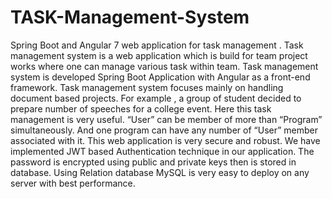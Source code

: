 # TASK-Management-System
Spring Boot and Angular 7 web application for task management .
Task management system is a web application which is build for team project works where one can manage various task within team.
Task management system is developed Spring Boot Application with Angular as a front-end  framework.
Task management system focuses mainly on handling document based projects. For example , a group of student decided to prepare number of speeches for a college event. Here this task management is very useful.
“User” can be member of more than “Program” simultaneously. And one program can have any number of “User” member associated with it.
This web application is very secure and robust. We have implemented JWT based Authentication technique in our application. The password is encrypted using public and private keys then is stored in database.
Using Relation database MySQL is very easy to deploy on any server with best performance.
